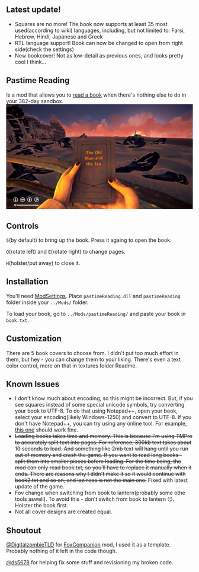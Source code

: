 ## Latest update!
- Squares are no more! The book now supports at least 35 most used(according to wiki) languages, including, but not limited to: Farsi, Hebrew, Hindi, Japanese and Greek
- RTL language support! Book can now be changed to open from right side(check the settings)
- New bookcover! Not as low-detail as previous ones, and looks pretty cool I think...

## Pastime Reading
Is a mod that allows you to [read a book](https://www.youtube.com/watch?v=MIUvKW89SgI) when there's nothing else to do in your 382-day sandbox.
![Poster](Images/Poster.png)
## Controls
`5`(by default) to bring up the book. Press it againg to open the book. 

`Q`(rotate left) and `E`(rotate right) to change pages. 

`H`(holster/put away) to close it.
## Installation
You'll need [ModSettings](https://github.com/zeobviouslyfakeacc/ModSettings/releases). 
Place `pastimeReading.dll` and `pastimeReading` folder inside your `../Mods/` folder.

To load your book, go to `../Mods/pastimeReading/` and paste your book in `book.txt`.
## Customization
There are 5 book covers to choose from. I didn't put too much effort in them, but hey - you can change them to your liking. There's even a text color control, more on that in textures folder Readme.
## Known Issues
* I don't know much about encoding, so this might be incorrect. But, if you see squares instead of some special unicode symbols, try converting your book to UTF-8. To do that using Notepad++, open your book, select your encoding(likely Windows-1250) and convert to UTF-8. If you don't have Notepad++, you can try using any online tool. For example, [this one](https://subtitletools.com/convert-text-files-to-utf8-online) should work fine.
* ~~Loading books takes time and memory. This is because I'm using TMPro to accurately split text into pages. For reference, 300kb text takes about 10 seconds to load. And something like 2mb text will hang until you run out of memory and crash the game. If you want to read long books - split them into smaller pieces before loading. For the time being, the mod can only read book.txt, so you'll have to replace it manually when it ends. There are reasons why I didn't make it so it would continue with book2.txt and so on, and laziness is not the main one.~~ Fixed with latest update of the game. 
* Fov change when switching from book to lantern(probably some othe tools aswell). To avoid this - don't switch from book to lantern :smirk:. Holster the book first.
* Not all cover designs are created equal.
## Shoutout
[@DigitalzombieTLD](https://github.com/DigitalzombieTLD) for [FoxCompanion](https://github.com/DigitalzombieTLD/FoxCompanion) mod, I used it as a template. Probably nothing of it left in the code though.

[@ds5678](https://github.com/ds5678) for helping fix some stuff and revisioning my broken code.
